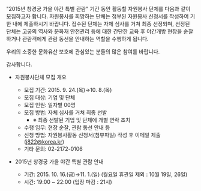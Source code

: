 "2015년 창경궁 가을 야간 특별 관람" 기간 동안 활동할 자원봉사 단체를 다음과 같이 모집하고자 합니다. 자원봉사를 희망하는 단체는 첨부된 자원봉사 신청서를 작성하여 기한 내에 제출하시기 바랍니다. 접수된 단체는 자체 심사를 거쳐 최종 선정되며, 선정된 단체는 고궁의 역사와 문화재 안전관리 등에 대한 간단한 교육 후 야간개방 현장을 순찰하거나 관람객에게 관람 동선을 안내하는 역할을 수행하게 됩니다.

우리의 소중한 문화유산 보호에 관심있는 분들의 많은 참여를 바랍니다.

감사합니다.

- 자원봉사단체 모집 개요
  - 모집 기간: 2015. 9. 24.(목)→10. 8.(목)
  - 모집 대상: 기업 및 단체
  - 모집 인원: 일자별 00명
  - 모집 방법: 자체 심사를 거쳐 최종 선발
    - ※ 최종 선발된 기업 및 단체에 개별 연락 조치
  - 수행 임무: 현장 순찰, 관람 동선 안내 등
  - 신청 방법: 자원봉사활동 신청서(첨부파일) 작성 후 이메일 제출(j822@korea.kr)
  - 기타 문의: 02-2172-0106

- 2015년 창경궁 가을 야간 특별 관람 안내
  - 기간: 2015. 10. 16.(금)→11. 1.(일) (월요일 휴관일 제외 : 10월 19일, 26일)
  - 시간: 19:00 ~ 22:00 (입장 마감 : 21시)